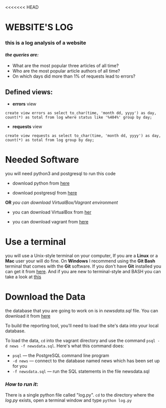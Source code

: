 <<<<<<< HEAD
# WEBSITE'S LOG
### this is a log analysis of a website


#### _the queries are:_
* What are the most popular three articles of all time?
* Who are the most popular article authors of all time?
* On which days did more than 1% of requests lead to errors?

## Defined views:

* **errors** view

`create view errors as
  select to_char(time, 'month dd, yyyy') as day, count(*) as total from log
  where status like '%404%' group by day;`

* **requests** view

`create view requests as
 select to_char(time, 'month dd, yyyy') as day, count(*) as total from log group by day;`


# Needed Software
  you will need python3 and postgresql to run this code
  * download python from [here](https://www.python.org/downloads/release/python-363/)

  * download postgresql from [here](https://www.postgresql.org/download/)

**OR** _you can download VirtualBox/Vagrant environment_
* you can download VirtualBox from [her](https://www.virtualbox.org/wiki/Download_Old_Builds_5_1)

* you can download vagrant from [here](https://www.vagrantup.com/)



# Use a terminal
you will use a Unix-style terminal on your computer, If you are a __Linux__ or a __Mac__ user your will do fine.
On __Windows__ I recommend using the __Git Bash__ terminal that comes with the __Git__ software.
If you don't have __Git__ installed you can get it from [here](https://git-scm.com/downloads).
And if you are new to terminal-style and BASH you can take a look at [this](http://www.tldp.org/LDP/Bash-Beginners-Guide/html/)





# Download the Data
the database that you are going to work on is in _newsdata.sql_ file. You can download it from [here](https://d17h27t6h515a5.cloudfront.net/topher/2016/August/57b5f748_newsdata/newsdata.zip)


To build the reporting tool, you'll need to load the site's data into your local database.

To load the data, `cd` into the vagrant directory and use the command `psql -d news -f newsdata.sql`.
Here's what this command does:
* `psql` — the PostgreSQL command line program
* `-d news` — connect to the database named news which has been set up for you
* `-f newsdata.sql` — run the SQL statements in the file newsdata.sql

### _How to run it_:
There is a single python file called "log.py".
`cd` to the directory where the _log.py_ exists, open a terminal window and type `python log.py`
